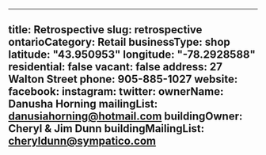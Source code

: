 
---
title: Retrospective
slug: retrospective
ontarioCategory: Retail
businessType: shop
latitude: "43.950953"
longitude: "-78.2928588"
residential: false
vacant: false
address: 27 Walton Street
phone: 905-885-1027
website: 
facebook: 
instagram: 
twitter: 
ownerName: Danusha Horning
mailingList: danusiahorning@hotmail.com
buildingOwner: Cheryl & Jim Dunn
buildingMailingList: cheryldunn@sympatico.com
---

